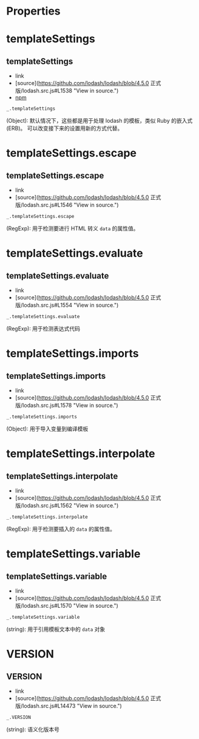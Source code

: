 # Properties

# templateSettings

## templateSettings

*   link
*   [source](https://github.com/lodash/lodash/blob/4.5.0 正式版/lodash.src.js#L1538 "View in source.")
*   [npm](https://www.npmjs.com/package/lodash.templatesettings "See the npm package.")

```
_.templateSettings 
```

(Object): 默认情况下，这些都是用于处理 lodash 的模板，类似 Ruby 的嵌入式 (ERB)。 可以改变接下来的设置用新的方式代替。

# templateSettings.escape

## templateSettings.escape

*   link
*   [source](https://github.com/lodash/lodash/blob/4.5.0 正式版/lodash.src.js#L1546 "View in source.")

```
_.templateSettings.escape 
```

(RegExp): 用于检测要进行 HTML 转义 `data` 的属性值。

# templateSettings.evaluate

## templateSettings.evaluate

*   link
*   [source](https://github.com/lodash/lodash/blob/4.5.0 正式版/lodash.src.js#L1554 "View in source.")

```
_.templateSettings.evaluate 
```

(RegExp): 用于检测表达式代码

# templateSettings.imports

## templateSettings.imports

*   link
*   [source](https://github.com/lodash/lodash/blob/4.5.0 正式版/lodash.src.js#L1578 "View in source.")

```
_.templateSettings.imports 
```

(Object): 用于导入变量到编译模板

# templateSettings.interpolate

## templateSettings.interpolate

*   link
*   [source](https://github.com/lodash/lodash/blob/4.5.0 正式版/lodash.src.js#L1562 "View in source.")

```
_.templateSettings.interpolate 
```

(RegExp): 用于检测要插入的 `data` 的属性值。

# templateSettings.variable

## templateSettings.variable

*   link
*   [source](https://github.com/lodash/lodash/blob/4.5.0 正式版/lodash.src.js#L1570 "View in source.")

```
_.templateSettings.variable 
```

(string): 用于引用模板文本中的 `data` 对象

# VERSION

## VERSION

*   link
*   [source](https://github.com/lodash/lodash/blob/4.5.0 正式版/lodash.src.js#L14473 "View in source.")

```
_.VERSION 
```

(string): 语义化版本号
